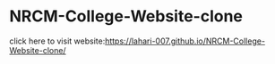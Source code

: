 # NRCM-College-Website-clone
click here to visit website:https://lahari-007.github.io/NRCM-College-Website-clone/
 
